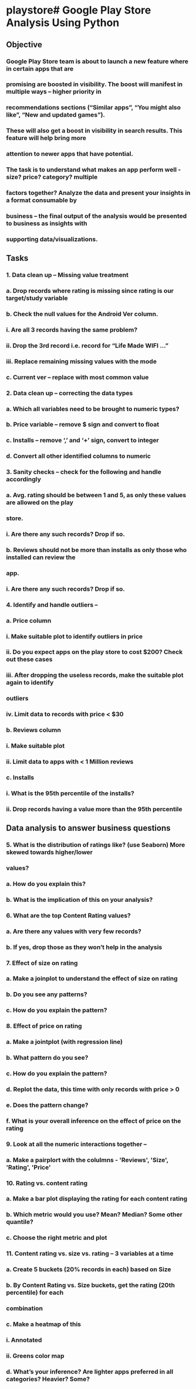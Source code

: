 # playstore# Google Play Store Analysis Using Python 

## Objective

### Google Play Store team is about to launch a new feature where in certain apps that are
### promising are boosted in visibility. The boost will manifest in multiple ways – higher priority in
### recommendations sections (“Similar apps”, “You might also like”, “New and updated games”).
### These will also get a boost in visibility in search results. This feature will help bring more
### attention to newer apps that have potential.
### The task is to understand what makes an app perform well - size? price? category? multiple
### factors together? Analyze the data and present your insights in a format consumable by
### business – the final output of the analysis would be presented to business as insights with
### supporting data/visualizations.

## Tasks

### 1. Data clean up – Missing value treatment
###   a. Drop records where rating is missing since rating is our target/study variable
###   b. Check the null values for the Android Ver column.
###   i. Are all 3 records having the same problem?
###   ii. Drop the 3rd record i.e. record for “Life Made WIFI …”
###   iii. Replace remaining missing values with the mode
###   c. Current ver – replace with most common value
### 2. Data clean up – correcting the data types
###   a. Which all variables need to be brought to numeric types?
###   b. Price variable – remove $ sign and convert to float
###   c. Installs – remove ‘,’ and ‘+’ sign, convert to integer
###   d. Convert all other identified columns to numeric
### 3. Sanity checks – check for the following and handle accordingly
###   a. Avg. rating should be between 1 and 5, as only these values are allowed on the play
###   store.
###   i. Are there any such records? Drop if so.
###   b. Reviews should not be more than installs as only those who installed can review the
###   app.
###   i. Are there any such records? Drop if so.
### 4. Identify and handle outliers –
###   a. Price column
###   i. Make suitable plot to identify outliers in price
###   ii. Do you expect apps on the play store to cost $200? Check out these cases
###   iii. After dropping the useless records, make the suitable plot again to identify
###   outliers
###   iv. Limit data to records with price < $30
###   b. Reviews column
###   i. Make suitable plot
###   ii. Limit data to apps with < 1 Million reviews
###   c. Installs
###   i. What is the 95th percentile of the installs?
###   ii. Drop records having a value more than the 95th percentile

##    Data analysis to answer business questions
### 5. What is the distribution of ratings like? (use Seaborn) More skewed towards higher/lower
###   values?
###   a. How do you explain this?
###   b. What is the implication of this on your analysis?
### 6. What are the top Content Rating values?
###   a. Are there any values with very few records?
###   b. If yes, drop those as they won’t help in the analysis
### 7. Effect of size on rating
###   a. Make a joinplot to understand the effect of size on rating
###   b. Do you see any patterns?
###   c. How do you explain the pattern?
### 8. Effect of price on rating
###   a. Make a jointplot (with regression line)
###   b. What pattern do you see?
###   c. How do you explain the pattern?
###   d. Replot the data, this time with only records with price > 0
###   e. Does the pattern change?
###   f. What is your overall inference on the effect of price on the rating
### 9. Look at all the numeric interactions together –
###   a. Make a pairplort with the colulmns - 'Reviews', 'Size', 'Rating', 'Price'
### 10. Rating vs. content rating
###   a. Make a bar plot displaying the rating for each content rating
###   b. Which metric would you use? Mean? Median? Some other quantile?
###   c. Choose the right metric and plot
### 11. Content rating vs. size vs. rating – 3 variables at a time
###   a. Create 5 buckets (20% records in each) based on Size
###   b. By Content Rating vs. Size buckets, get the rating (20th percentile) for each
###   combination
###   c. Make a heatmap of this
###   i. Annotated
###   ii. Greens color map
###   d. What’s your inference? Are lighter apps preferred in all categories? Heavier? Some?


